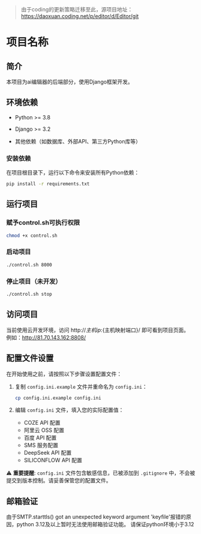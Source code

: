 > 由于coding的更新策略迁移至此，源项目地址：https://daoxuan.coding.net/p/editor/d/Editor/git 
# 项目名称

## 简介

本项目为ai编辑器的后端部分，使用Django框架开发。

## 环境依赖

- Python >= 3.8

- Django >= 3.2

- 其他依赖（如数据库、外部API、第三方Python库等）

### 安装依赖

在项目根目录下，运行以下命令来安装所有Python依赖：

```bash
pip install -r requirements.txt
```

## 运行项目
### 赋予control.sh可执行权限
```bash
chmod +x control.sh
```
### 启动项目
```bash
./control.sh 8000
```
### 停止项目（未开发）
```bash
./control.sh stop
```
## 访问项目
当前使用云开发环境，访问 http://${主机ip}:${主机映射端口}/ 即可看到项目页面。
例如：http://81.70.143.162:8808/

## 配置文件设置

在开始使用之前，请按照以下步骤设置配置文件：

1. 复制 `config.ini.example` 文件并重命名为 `config.ini`：
   ```bash
   cp config.ini.example config.ini
   ```

2. 编辑 `config.ini` 文件，填入您的实际配置值：
   - COZE API 配置
   - 阿里云 OSS 配置
   - 百度 API 配置
   - SMS 服务配置
   - DeepSeek API 配置
   - SILICONFLOW API 配置

⚠️ **重要提醒**: `config.ini` 文件包含敏感信息，已被添加到 `.gitignore` 中，不会被提交到版本控制。请妥善保管您的配置文件。

## 邮箱验证
由于SMTP.starttls() got an unexpected keyword argument 'keyfile'报错的原因，python 3.12及以上暂时无法使用邮箱验证功能。
请保证python环境小于3.12
